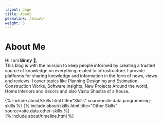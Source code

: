 ```yaml
---
layout: page
title: About
permalink: /about/
weight: 3
---
```


# **About Me**

Hi I am **Binny** :wave:,<br>
This blog is with the mission to keep people informed by creating a trusted source of knowledge on everything related to infrastructure.
I provide platforms for sharing knowledge and information in the form of news, views and reviews. I cover topics like Planning,Designing and Estimation, Construction Works, Software insights, New Projects Around the world, Home Interiors and decors and also Vastu Shastra of a house.
<div class="row">
{% include about/skills.html title="Skills" source=site.data.programming-skills %}
{% include about/skills.html title="Other Skills" source=site.data.other-skills %}
</div>

<div class="row">
{% include about/timeline.html %}
</div>
